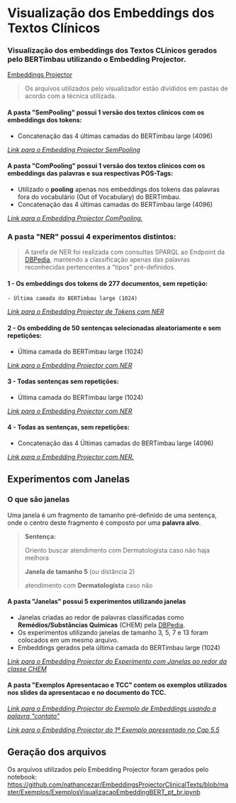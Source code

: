 # Visualização dos Embeddings dos Textos Clínicos

### Visualização dos embeddings dos Textos CLínicos gerados pelo BERTimbau utilizando o Embedding Projector.
[Embeddings Projector](https://projector.tensorflow.org/)

> Os arquivos utilizados pelo visualizador estão divididos em pastas de acordo com a técnica utilizada. 

#### A pasta **"SemPooling"** possui 1 versão dos textos clínicos com os embeddings dos tokens:
- Concatenação das 4 últimas camadas do BERTimbau large (4096)

[*Link para o Embedding Projector SemPooling*](https://projector.tensorflow.org/?config=https://raw.githubusercontent.com/nathancezar/EmbeddingsProjectorClinicalTexts/master/Visualizacoes/SemPooling/congif_semPool.json)

#### A pasta **"ComPooling"** possui 1 versão dos textos clínicos com os embeddings das palavras e sua respectivas POS-Tags:
- Utilizado o **pooling** apenas nos embeddings dos tokens das palavras fora do vocabulário (Out of Vocabulary) do BERTimbau.
- Concatenação das 4 últimas camadas do BERTimbau large (4096)

[*Link para o Embedding Projector ComPooling.*](https://projector.tensorflow.org/?config=https://raw.githubusercontent.com/nathancezar/EmbeddingsProjectorClinicalTexts/master/Visualizacoes/ComPooling/config.json)

### A pasta **"NER"** possui 4 experimentos distintos:

> A tarefa de NER foi realizada com consultas SPARQL ao Endpoint da [DBPedia](https://dbpedia.org/sparql), mantendo a classificação apenas das palavras reconhecidas pertencentes a "tipos" pré-definidos.

#### 1 - Os embeddings dos tokens de 277 documentos, sem repetição:
    - Última camada do BERTimbau large (1024)
    
[*Link para o Embedding Projector de Tokens com NER*](https://projector.tensorflow.org/?config=https://raw.githubusercontent.com/nathancezar/EmbeddingsProjectorClinicalTexts/master/NER/config_ner_token.json)

#### 2 - Os embedding de 50 sentenças selecionadas aleatoriamente e sem repetições:
 - Última camada do BERTimbau large (1024)

[*Link para o Embedding Projector com NER*](https://projector.tensorflow.org/?config=https://raw.githubusercontent.com/nathancezar/EmbeddingsProjectorClinicalTexts/master/Visualizacoes/NER/config_ner.json)

#### 3 - Todas sentenças sem repetições:
 - Última camada do BERTimbau large (1024)

[*Link para o Embedding Projector com NER*](https://projector.tensorflow.org/?config=https://raw.githubusercontent.com/nathancezar/EmbeddingsProjectorClinicalTexts/master/Visualizacoes/NER/config_ner_all.json)

#### 4 - Todas as sentenças, sem repetições:
- Concatenação das 4 Últimas camadas do BERTimbau large (4096)

[*Link para o Embedding Projector com NER.*](https://projector.tensorflow.org/?config=https://raw.githubusercontent.com/nathancezar/EmbeddingsProjectorClinicalTexts/master/Visualizacoes/NER/config_ner_all_4096.json)


## Experimentos com Janelas
### O que são janelas

Uma janela é um fragmento de tamanho pré-definido de uma sentença, onde o centro deste fragmento é composto por uma **palavra alvo**.

> **Sentença:**
>
> Oriento buscar atendimento com Dermatologista caso não haja melhora
>
> **Janela de tamanho 5** (ou distância 2)
>
> atendimento com **Dermatologista** caso não

#### A pasta **"Janelas"** possui 5 experimentos utilizando janelas
- Janelas criadas ao redor de palavras classificadas como **Remédios/Substâncias Quimicas** (CHEM) pela [DBPedia](https://dbpedia.org/sparql).
- Os experimentos utilizando janelas de tamanho 3, 5, 7 e 13 foram colocados em um mesmo arquivo.
- Embeddings gerados pela última camada do BERTimbau large (1024)

[*Link para o Embedding Projector do Experimento com Janelas ao redor da classe CHEM*](https://projector.tensorflow.org/?config=https://raw.githubusercontent.com/nathancezar/EmbeddingsProjectorClinicalTexts/master/Visualizacoes/Janelas/config_janelas_CHEM.json)


#### A pasta **"Exemplos Apresentacao e TCC"** contem os exemplos utilizados nos slides da apresentacao e no documento do TCC.
[*Link para o Embedding Projector do Exemplo de Embeddings usando a palavra "contato"*](https://projector.tensorflow.org/?config=https://raw.githubusercontent.com/nathancezar/ACETIC/master/Visualizacoes/Exemplos%20Apresentacao/config_exemp_apr.json)

[*Link para o Embedding Projector do 1º Exemplo apresentado no Cap 5.5*](https://projector.tensorflow.org/?config=https://raw.githubusercontent.com/nathancezar/ACETIC/master/Visualizacoes/Exemplos%20Apresentacao%20e%20TCC/Exemplo%20TCC%20-%20Cap%205.5/config_exemp_tcc.json)

## Geração dos arquivos

Os arquivos utilizados pelo Embedding Projector foram gerados pelo notebook: https://github.com/nathancezar/EmbeddingsProjectorClinicalTexts/blob/master/Exemplos/ExemplosVisualizacaoEmbeddingBERT_pt_br.ipynb
